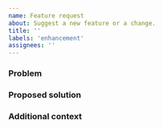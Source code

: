 ```yaml
---
name: Feature request
about: Suggest a new feature or a change.
title: ''
labels: 'enhancement'
assignees: ''
---
```


<!-- Welcome! Thank you for contributing. These HTML comments will not render in the issue, but you can delete them once you've read them if you prefer! -->

<!--
Thanks for thinking of a way to improve Jupyter Scheduler. If this solves a problem for you, then it probably solves that problem for lots of people! So the whole community will benefit from this request.
Before creating a new feature request please search the existing issues for relevant feature requests:
https://github.com/jupyter-server/jupyter-scheduler/issues
-->

### Problem

<!-- Provide a clear and concise description of what problem this feature will solve. For example:
* I'm always frustrated when [...] because [...]
* I would like it if [...] happened when I [...] because [...]
-->

### Proposed solution

<!-- Provide a clear and concise description of a way to accomplish what you want. For example:
* Add an option so that when [...]  [...] will happen
 -->

### Additional context

<!-- Add any other context or screenshots about the feature request here. You can also include links to examples of other programs that have something similar to your request. For example:
* Another project [...] solved this by [...]
-->
